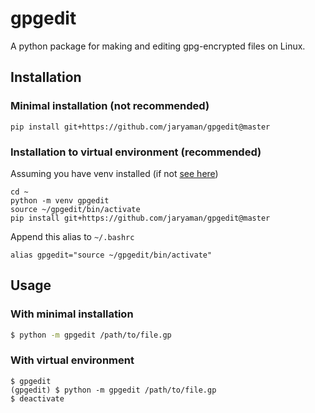 # gpgedit

A python package for making and editing gpg-encrypted files on Linux.

## Installation
### Minimal installation (not recommended)
```
pip install git+https://github.com/jaryaman/gpgedit@master
```

### Installation to virtual environment (recommended)
Assuming you have venv installed (if not [see here](https://packaging.python.org/guides/installing-using-pip-and-virtual-environments/))

```
cd ~
python -m venv gpgedit
source ~/gpgedit/bin/activate
pip install git+https://github.com/jaryaman/gpgedit@master
```
Append this alias to `~/.bashrc`
```
alias gpgedit="source ~/gpgedit/bin/activate"
```

## Usage
### With minimal installation
```bash
$ python -m gpgedit /path/to/file.gp
```

### With virtual environment
```
$ gpgedit
(gpgedit) $ python -m gpgedit /path/to/file.gp
$ deactivate
```
